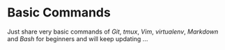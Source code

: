 # Basic Commands

Just share very basic commands of *Git*, *tmux*, *Vim*, *virtualenv*, *Markdown* and *Bash* for beginners and will keep updating ...
